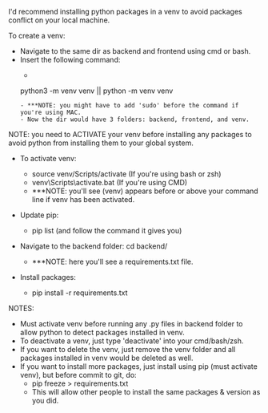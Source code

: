 I'd recommend installing python packages in a venv to avoid packages conflict on your local machine.  

To create a venv:  
- Navigate to the same dir as backend and frontend using cmd or bash.  
- Insert the following command:  
    - ```bash
    python3 -m venv venv || python -m venv venv  
    ```
    - ***NOTE: you might have to add 'sudo' before the command if you're using MAC.  
    - Now the dir would have 3 folders: backend, frontend, and venv.  

NOTE: you need to ACTIVATE your venv before installing any packages to avoid python from installing them to your global system.  
- To activate venv:  
    - source venv/Scripts/activate (If you're using bash or zsh)  
    - venv\Scripts\activate.bat (If you're using CMD)  
    - ***NOTE: you'll see (venv) appears before or above your command line if venv has been activated.  
    
- Update pip:  
    - pip list (and follow the command it gives you)  
- Navigate to the backend folder: cd backend/  
    - ***NOTE: here you'll see a requirements.txt file.  
- Install packages:  
    - pip install -r requirements.txt  

NOTES:  
- Must activate venv before running any .py files in backend folder to allow python to detect packages installed in venv.  
- To deactivate a venv, just type 'deactivate' into your cmd/bash/zsh.  
- If you want to delete the venv, just remove the venv folder and all packages installed in venv would be deleted as well.  
- If you want to install more packages, just install using pip (must activate venv), but before commit to git, do:  
    - pip freeze > requirements.txt  
    - This will allow other people to install the same packages & version as you did.  

